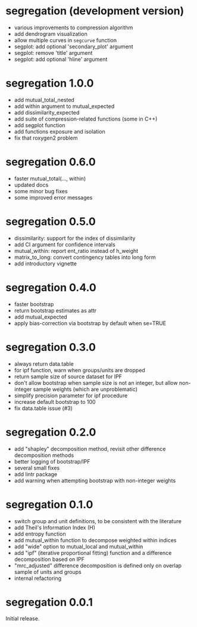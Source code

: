 # segregation (development version)

- various improvements to compression algorithm
- add dendrogram visualization
- allow multiple curves in `segcurve` function
- segplot: add optional 'secondary_plot' argument
- segplot: remove 'title' argument
- segplot: add optional 'hline' argument

# segregation 1.0.0

- add mutual_total_nested
- add within argument to mutual_expected
- add dissimilarity_expected
- add suite of compression-related functions (some in C++)
- add segplot function
- add functions exposure and isolation
- fix that roxygen2 problem

# segregation 0.6.0

- faster mutual_total(..., within)
- updated docs
- some minor bug fixes
- some improved error messages

# segregation 0.5.0

- dissimilarity: support for the index of dissimilarity
- add CI argument for confidence intervals
- mutual_within: report ent_ratio instead of h_weight
- matrix_to_long: convert contingency tables into long form
- add introductory vignette

# segregation 0.4.0

- faster bootstrap
- return bootstrap estimates as attr
- add mutual_expected
- apply bias-correction via bootstrap by default when se=TRUE

# segregation 0.3.0

- always return data.table
- for ipf function, warn when groups/units are dropped
- return sample size of source dataset for IPF
- don't allow bootstrap when sample size is not an integer, but allow non-integer sample weights (which are unproblematic)
- simplify precision parameter for ipf procedure
- increase default bootstrap to 100
- fix data.table issue (#3)

# segregation 0.2.0

- add "shapley" decomposition method, revisit other difference decomposition methods
- better logging of bootstrap/IPF
- several small fixes
- add lintr package
- add warning when attempting bootstrap with non-integer weights

# segregation 0.1.0

- switch group and unit definitions, to be consistent with the literature
- add Theil's Information Index (H)
- add entropy function
- add mutual_within function to decompose weighted within indices
- add "wide" option to mutual_local and mutual_within
- add "ipf" (iterative proportional fitting) function and a difference decomposition based on IPF
- "mrc_adjusted" difference decomposition is defined only on overlap sample of units and groups
- internal refactoring

# segregation 0.0.1

Initial release.
